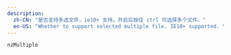 ```yaml
---
description:
  zh-CN: "是否支持多选文件，ie10+ 支持。开启后按住 ctrl 可选择多个文件。"
  en-US: "Whether to support selected multiple file. IE10+ supported. You can select multiple files with CTRL holding down while multiple is set to be true"
---
```


```html
nzMultiple
```
